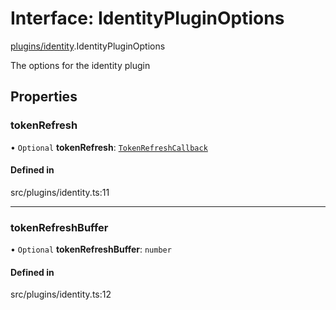 # Interface: IdentityPluginOptions

[plugins/identity](../modules/plugins_identity.md).IdentityPluginOptions

The options for the identity plugin

## Properties

### <a id="tokenrefresh" name="tokenrefresh"></a> tokenRefresh

• `Optional` **tokenRefresh**: [`TokenRefreshCallback`](services_identity.TokenRefreshCallback.md)

#### Defined in

src/plugins/identity.ts:11

___

### <a id="tokenrefreshbuffer" name="tokenrefreshbuffer"></a> tokenRefreshBuffer

• `Optional` **tokenRefreshBuffer**: `number`

#### Defined in

src/plugins/identity.ts:12
